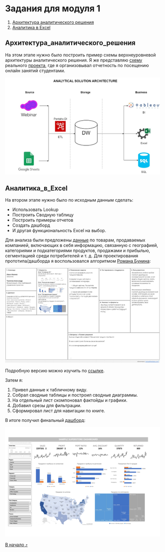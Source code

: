 # Задания для модуля 1

1. [Архитектура аналитического решения](#Архитектура_аналитического_решения)
2. [Аналитика в Excel](#Аналитика_в_Excel)

## Архитектура_аналитического_решения
На этом этапе нужно было построить пример схемы верхнеуровневой архитектуры аналитического решения. Я же представляю [схему](https://github.com/abtcrazy/DE-101/blob/main/Module01/analytical_solution_architecture.drawio) реального [проекта](https://github.com/abtcrazy/DE-101/tree/main/Module04/etl_webinar_statistic), где я организовывал отчетность по посещению онлайн занятий студентами. 

![analytical_solution_architecture](https://github.com/abtcrazy/DE-101/blob/main/Module01/analytical_solution_architecture.jpg)

## Аналитика_в_Excel
На втором этапе нужно было по исходным данным сделать:
- Использовать Lookup
- Построить Сводную таблицу
- Построить примеры отчетов
- Создать дашборд
- И другая функциональность Excel на выбор.

Для анализа были предложены [данные](https://github.com/abtcrazy/DE-101/blob/main/Module01/Sample%20-%20Superstore.xls) по товарам, 
продаваемых компанией, включающих в себя информацию, связанную с географией, категориями и подкатегориями продуктов, продажами и прибылью, сегментацией среди потребителей и т. д.
Для проектирования прототипа/дашборда я воспользовался алгоритмом [Романа Бунина](https://revealthedata.com/#About):

![dashboard_canvas](https://github.com/abtcrazy/DE-101/blob/main/Module01/dashboard_canvas.jpg)

Подробную версию можно изучить по [ссылке](https://miro.com/app/board/uXjVOIzijE0=/?invite_link_id=155894073716).

Затем я:
1. Привел данные к табличному виду.
2. Собрал сводные таблицы и построил сводные диаграммы.
3. На отдельный лист скомпоновал фактойды и графики.
4. Добавил срезы для фильтрации.
5. Сформировал лист для навигации по книге.

В итоге получил финальный [дашборд](https://github.com/abtcrazy/DE-101/blob/main/Module01/Sample_Superstore_dashboard.xlsx):

![dashboard](https://github.com/abtcrazy/DE-101/blob/main/Module01/dashboard.jpg)


[В начало :arrow_heading_up:](https://github.com/abtcrazy/DE-101/tree/main/Module01)